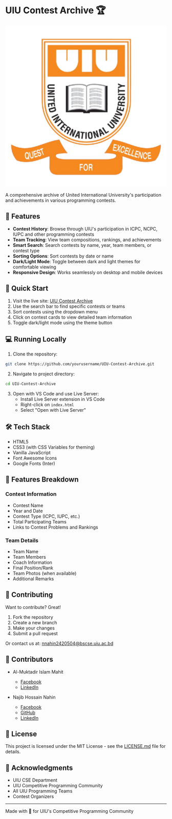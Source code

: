 # UIU Contest Archive 🏆

![UIU Contest Archive Banner](Resources/ContestArchiveLogo.png)

A comprehensive archive of United International University's participation and achievements in various programming contests.

## 🌟 Features

- **Contest History**: Browse through UIU's participation in ICPC, NCPC, IUPC and other programming contests
- **Team Tracking**: View team compositions, rankings, and achievements
- **Smart Search**: Search contests by name, year, team members, or contest type
- **Sorting Options**: Sort contests by date or name
- **Dark/Light Mode**: Toggle between dark and light themes for comfortable viewing
- **Responsive Design**: Works seamlessly on desktop and mobile devices

## 🚀 Quick Start

1. Visit the live site: [UIU Contest Archive](https://your-site-url.com)
2. Use the search bar to find specific contests or teams
3. Sort contests using the dropdown menu
4. Click on contest cards to view detailed team information
5. Toggle dark/light mode using the theme button

## 💻 Running Locally

1. Clone the repository:
```bash
git clone https://github.com/yourusername/UIU-Contest-Archive.git
```

2. Navigate to project directory:
```bash
cd UIU-Contest-Archive
```

3. Open with VS Code and use Live Server:
   - Install Live Server extension in VS Code
   - Right-click on `index.html`
   - Select "Open with Live Server"

## 🛠️ Tech Stack

- HTML5
- CSS3 (with CSS Variables for theming)
- Vanilla JavaScript
- Font Awesome Icons
- Google Fonts (Inter)

## 📱 Features Breakdown

### Contest Information
- Contest Name
- Year and Date
- Contest Type (ICPC, IUPC, etc.)
- Total Participating Teams
- Links to Contest Problems and Rankings

### Team Details
- Team Name
- Team Members
- Coach Information
- Final Position/Rank
- Team Photos (when available)
- Additional Remarks

## 🤝 Contributing

Want to contribute? Great!

1. Fork the repository
2. Create a new branch
3. Make your changes
4. Submit a pull request

Or contact us at: nnahin2420504@bscse.uiu.ac.bd

## 👥 Contributors

- Al-Muktadir Islam Mahit
  - [Facebook](https://www.facebook.com/al.muktadir.mahit)
  - [LinkedIn](https://www.linkedin.com/in/al-muktadir-islam-mahit-65b090294/)

- Najib Hossain Nahin
  - [Facebook](https://www.facebook.com/nahins10/)
  - [GitHub](https://github.com/nahinio)
  - [LinkedIn](https://www.linkedin.com/in/najib-hossain-nahin/)

## 📄 License

This project is licensed under the MIT License - see the [LICENSE.md](LICENSE.md) file for details.

## 🙏 Acknowledgments

- UIU CSE Department
- UIU Competitive Programming Community
- All UIU Programming Teams
- Contest Organizers

---
Made with 💙 for UIU's Competitive Programming Community